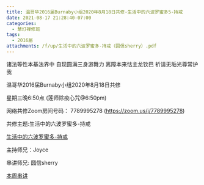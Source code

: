 ```yaml
---
title: 温哥华2016届Burnaby小组2020年8月18日共修-生活中的六波罗蜜多5-持戒
date: 2021-08-17 21:28:40-07:00
categories:
  - 慧灯禅修班
tags:
  - 2016届
attachments: /f/up/生活中的六波罗蜜多-持戒（圆信sherry）.pdf
---
```

诸法等性本基法界中 自现圆满三身游舞力 离障本来怙主龙钦巴 祈请无垢光尊常护我

温哥华2016届Burnaby小组2020年8月18日共修 

星期三晚6:50点 (莲师除疫心咒@6:50pm)

网络共修Zoom房间号码： 7789995278 (<https://zoom.us/j/7789995278>)

共修主题:生活中的六波罗蜜多-持戒

[生活中的六波罗蜜多-持戒](https://www.huidengzhiguang.com/index.php/huideng-jiangtang/fofa-jianxiu/2016-07-21-09-18-12/3303-l18086) 


主持师兄：Joyce

串讲师兄: 圆信sherry

[本周串讲](https://s3.ap-northeast-1.wasabisys.com/hdcx/hdv/f/up/生活中的六波罗蜜多-持戒（圆信sherry）.pdf)